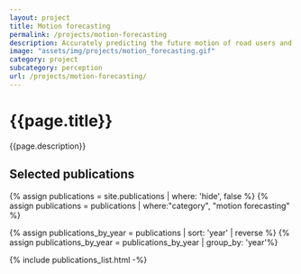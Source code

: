 ```yaml
---
layout: project
title: Motion forecasting
permalink: /projects/motion-forecasting
description: Accurately predicting the future motion of road users and objects is crucial for safe and efficient autonomous driving.
image: "assets/img/projects/motion_forecasting.gif"
category: project
subcategory: perception
url: /projects/motion-forecasting/
---
```



<h1>{{page.title}}</h1> 
<p>{{page.description}}</p>


<h2>Selected publications</h2>

{% assign publications = site.publications | where: 'hide', false %}
{% assign publications = publications | where:"category", "motion forecasting" %}

<!-- {% assign publications_by_year = publications | group_by: 'year' | sort: 'year' |  reverse %} -->
{% assign publications_by_year = publications |  sort: 'year' |  reverse %}
{% assign publications_by_year = publications_by_year | group_by: 'year'%}

{% include publications_list.html -%}
